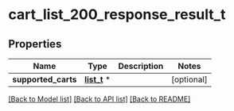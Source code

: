 # cart_list_200_response_result_t

## Properties
Name | Type | Description | Notes
------------ | ------------- | ------------- | -------------
**supported_carts** | [**list_t**](cart_list_200_response_result_supported_carts_inner.md) \* |  | [optional] 

[[Back to Model list]](../README.md#documentation-for-models) [[Back to API list]](../README.md#documentation-for-api-endpoints) [[Back to README]](../README.md)


